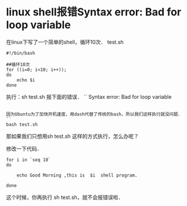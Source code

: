 # linux shell报错Syntax error: Bad for loop variable

在linux下写了一个简单的shell，循环10次．
test.sh
```
#!/bin/bash                        
                            
##循环10次                        
for ((i=0; i<10; i++));                                         
do                                                     
    echo $i                                                                                                     
done
```
执行：sh test.sh 报下面的错误．
``
Syntax error: Bad for loop variable
```

因为Ubuntu为了加快开机速度，用dash代替了传统的bash，所以我们这样执行就没问题．
``
bash test.sh
```
 

那如果我们只想用sh test.sh 这样的方式执行，怎么办呢？

修改一下代码．
```
for i in `seq 10`                  
do                                 
                                   
    echo Good Morning ,this is  $i  shell program.
                                   
done
```
这个时候，你再执行 sh test.sh，就不会报错误啦．

